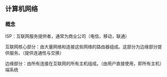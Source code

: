 ## 计算机网络

### 概念

ISP：互联网服务提供者，通常为商业公司（电信，移动，联通）

互联网核心部分：由大量网络和连接这些网络的路由器组成。这部分为边缘部分提供服务。（提供连通性与交换）

边缘部分：由所有连接在互联网的所有主机组成。（由用户直接使用，即所有主机）端系统



